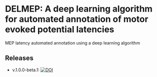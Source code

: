 # DELMEP: A deep learning algorithm for automated annotation of motor evoked potential latencies

MEP latency automated annotation using a deep learning algorithm

## Releases

- v.1.0.0-beta.1: [![DOI](https://zenodo.org/badge/504062995.svg)](https://zenodo.org/badge/latestdoi/504062995)
